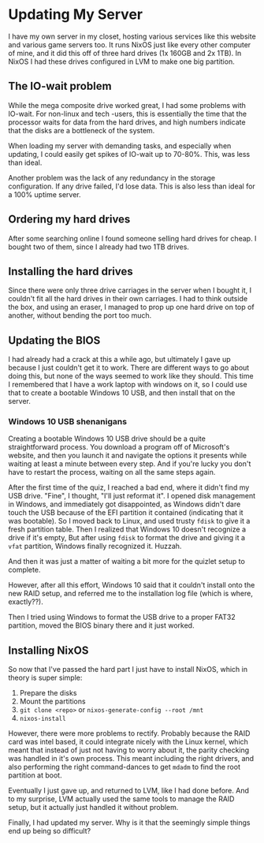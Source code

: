 # Updating My Server

I have my own server in my closet,
hosting various services like this website
and various game servers too.
It runs NixOS just like every other computer of mine,
and it did this off of three hard drives (1x 160GB and 2x 1TB).
In NixOS I had these drives configured in LVM
to make one big partition.

## The IO-wait problem

While the mega composite drive worked great,
I had some problems with IO-wait.
For non-linux and tech -users,
this is essentially the time that the processor waits for data from
the hard drives,
and high numbers indicate that the disks are a bottleneck of the system.

When loading my server with demanding tasks,
and especially when updating,
I could easily get spikes of IO-wait up to 70-80%.
This, was less than ideal.

Another problem was the lack of any redundancy in the storage configuration.
If any drive failed, I'd lose data.
This is also less than ideal for a 100% uptime server.

## Ordering my hard drives

After some searching online I found someone selling hard drives for cheap.
I bought two of them, since I already had two 1TB drives.

## Installing the hard drives

Since there were only three drive carriages in the server when I bought it,
I couldn't fit all the hard drives in their own carriages.
I had to think outside the box,
and using an eraser, I managed to prop up one hard drive on top of another,
without bending the port too much.

## Updating the BIOS

I had already had a crack at this a while ago,
but ultimately I gave up because I just couldn't get it to work.
There are different ways to go about doing this,
but none of the ways seemed to work like they should.
This time I remembered that I have a work laptop with windows on it,
so I could use that to create a bootable Windows 10 USB,
and then install that on the server.

### Windows 10 USB shenanigans

Creating a bootable Windows 10 USB drive should be a quite straightforward
process.
You download a program off of Microsoft's website,
and then you launch it and navigate the options it presents
while waiting at least a minute between every step.
And if you're lucky you don't have to restart the process,
waiting on all the same steps again.

After the first time of the quiz,
I reached a bad end, where it didn't find my USB drive.
"Fine", I thought, "I'll just reformat it".
I opened disk management in Windows,
and immediately got disappointed,
as Windows didn't dare touch the USB because of the EFI partition it contained
(indicating that it was bootable).
So I moved back to Linux, and used trusty `fdisk` to give it a fresh partition
table.
Then I realized that Windows 10 doesn't recognize a drive if it's empty,
But after using `fdisk` to format the drive and giving it a `vfat` partition,
Windows finally recognized it.
Huzzah.

And then it was just a matter of waiting a bit more for the quizlet setup
to complete.

However, after all this effort, Windows 10 said that it couldn't install
onto the new RAID setup, and referred me to the installation log file
(which is where, exactly??).

Then I tried using Windows to format the USB drive to a proper FAT32
partition, moved the BIOS binary there and it just worked.

## Installing NixOS

So now that I've passed the hard part I just have to install NixOS,
which in theory is super simple:

1. Prepare the disks
1. Mount the partitions
1. `git clone <repo>` or `nixos-generate-config --root /mnt`
1. `nixos-install`

However, there were more problems to rectify.
Probably because the RAID card was intel based,
it could integrate nicely with the Linux kernel,
which meant that instead of just not having to worry about it,
the parity checking was handled in it's own process.
This meant including the right drivers,
and also performing the right command-dances to get `mdadm` to find the root
partition at boot.

Eventually I just gave up, and returned to LVM,
like I had done before.
And to my surprise, LVM actually used the same tools to manage the RAID setup,
but it actually just handled it without problem.

Finally, I had updated my server.
Why is it that the seemingly simple things end up being so difficult?
